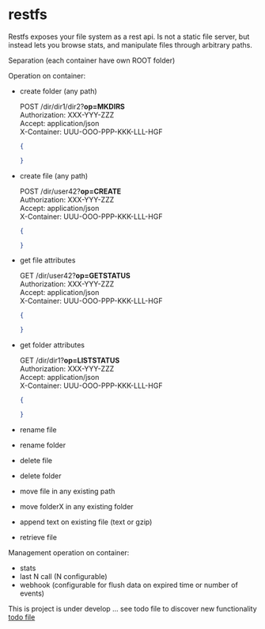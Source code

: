 # restfs
Restfs exposes your file system as a rest api. Is not a static file server, but instead lets you browse stats, and manipulate files through arbitrary paths.

Separation (each container have own ROOT folder)

Operation on container:

 - create folder (any path)

	POST /dir/dir1/dir2?**op=MKDIRS**  
    Authorization: XXX-YYY-ZZZ  
    Accept: application/json  
    X-Container: UUU-OOO-PPP-KKK-LLL-HGF  
    ```json
    {

    }
    ```

 - create file (any path)

	POST /dir/user42?**op=CREATE**  
    Authorization: XXX-YYY-ZZZ  
    Accept: application/json  
    X-Container: UUU-OOO-PPP-KKK-LLL-HGF  
    ```json
    {

    }
    ```

 - get file attributes

	GET /dir/user42?**op=GETSTATUS**  
    Authorization: XXX-YYY-ZZZ  
    Accept: application/json  
    X-Container: UUU-OOO-PPP-KKK-LLL-HGF  
    ```json
    {

    }
    ```

 - get folder attributes

	GET /dir/dir1?**op=LISTSTATUS**  
    Authorization: XXX-YYY-ZZZ  
    Accept: application/json  
    X-Container: UUU-OOO-PPP-KKK-LLL-HGF  
    ```json
    {

    }
    ```

 - rename file


 - rename folder


 - delete file


 - delete folder


 - move file in any existing path


 - move folderX in any existing folder


 - append text on existing file (text or gzip)


 - retrieve file




Management operation on container:
 - stats
 - last N call (N configurable)
 - webhook (configurable for flush data on expired time or number of events)

This is project is under develop ... see todo file to discover new functionality
[todo file](./backend/todo)
